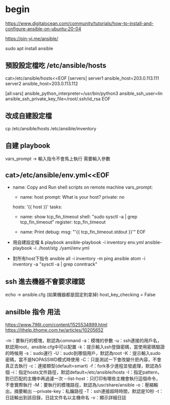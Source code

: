 # begin
https://www.digitalocean.com/community/tutorials/how-to-install-and-configure-ansible-on-ubuntu-20-04

https://pin-yi.me/ansible/

sudo apt install ansible

## 預設設定檔吃 /etc/ansible/hosts
cat>/etc/ansible/hosts<<EOF
[servers]
server1 ansible_host=203.0.113.111
server2 ansible_host=203.0.113.112

[all:vars]
ansible_python_interpreter=/usr/bin/python3
ansible_ssh_user=lin
ansible_ssh_private_key_file=/root/.ssh/id_rsa
EOF

## 改成自建設定檔
cp /etc/ansible/hosts /etc/ansible/inventory

## 自建 playbook
vars_prompt -> 輸入指令不會馬上執行 需要輸入參數

cat>/etc/ansible/env.yml<<EOF
---
- name: Copy and Run shell scripts on remote machine
  vars_prompt:
    - name: host
      prompt: What is your host?
      private: no

  hosts: '{{ host }}'
  tasks:
    - name: show tcp_fin_timeout
      shell: "sudo sysctl -a | grep tcp_fin_timeout"
      register: tcp_fin_timeout

    - name: Print
      debug:
        msg: "'{{ tcp_fin_timeout.stdout }}'"
EOF

* 用自建設定檔 & playbook
ansible-playbook -i inventory env.yml
ansible-playbook -i ./host/stg ./yaml/env.yml

* 對所有host下指令
ansible all -i inventory -m ping
ansible atom -i inventory -a "sysctl -a | grep conntrack"
## ssh 進去機器不會要求確認
echo -> ansible.cfg (如果機器都是固定則拿掉)
host_key_checking = False

## ansilble 指令 用法
https://www.796t.com/content/1525534899.html
https://ithelp.ithome.com.tw/articles/10205652

-m：要執行的模塊，默認為command
-a：模塊的參數
-u：ssh連接的用戶名，默認用root，ansible.cfg中可以配置
-k：提示輸入ssh登錄密碼，當使用密碼驗證的時候用
-s：sudo運行
-U：sudo到哪個用戶，默認為root
-K：提示輸入sudo密碼，當不是NOPASSWD模式時使用
-C：只是測試一下會改變什麽內容，不會真正去執行
-c：連接類型(default=smart)
-f：fork多少進程並發處理，默認為5個
-i：指定hosts文件路徑，默認default=/etc/ansible/hosts
-I：指定pattern，對已匹配的主機中再過濾一次
--list-host：只打印有哪些主機會執行這個命令，不會實際執行
-M：要執行的模塊路徑，默認為/usr/share/ansible
-o：壓縮輸出，摘要輸出
--private-key：私鑰路徑
-T：ssh連接超時時間，默認是10秒
-t：日誌輸出到該目錄，日誌文件名以主機命名
-v：顯示詳細日誌